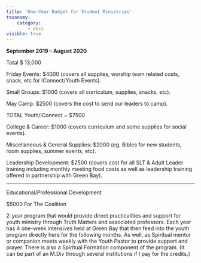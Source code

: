 ```yaml
---
title: 'One-Year Budget for Student Ministries'
taxonomy:
    category:
        - docs
visible: true
---
```


**September 2019 – August 2020**

Total $ 13,000

Friday Events: $4000 (covers all supplies, worship team related costs, snack, etc for iConnect/Youth Events).

Small Groups: $1000 (covers all curriculum, supplies, snacks, etc).

May Camp: $2500 (covers the cost to send our leaders to camp).

TOTAL Youth/iConnect = $7500


College & Career: $1000 (covers curriculum and some supplies for social events).

Miscellaneous & General Supplies: $2000 (eg. Bibles for new students, room supplies, summer events, etc). 


Leadership Development: $2500 (covers cost for all SLT & Adult Leader training including monthly meeting food costs as well as leadership training offered in partnership with Green Bay).

--------------------------------------------------

Educational/Professional Development

$5000 For The Coalition 

2-year program that would provide direct practicalities and support for youth ministry through Truth Matters and associated professors. Each year has 4 one-week intensives held at Green Bay that then feed into the youth program directly here for the following months. As well, as Spiritual mentor or companion meets weekly with the Youth Pastor to provide support and prayer. There is also a Spiritual Formation component of the program. (It can be part of an M.Div through several institutions if I pay for the credits.) 

